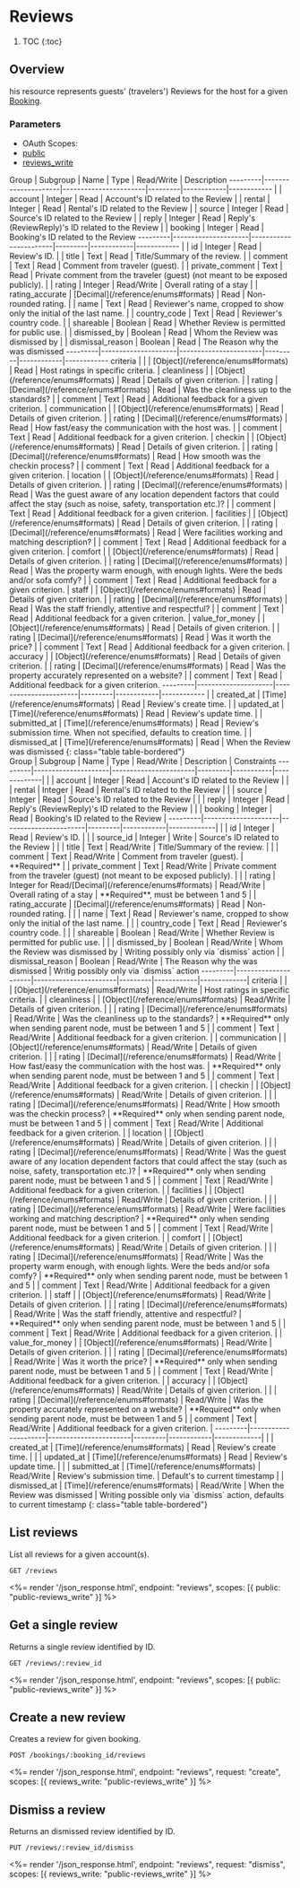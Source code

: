 # Reviews

1. TOC
{:toc}

## Overview

his resource represents guests' (travelers') Reviews for the host for a given [Booking](/reference/endpoints/bookings/).

### Parameters
<ul class="nav nav-pills" role="tablist">
  <li class="disabled"><a>OAuth Scopes:</a></li>
  <li class="active"><a href="#public" role="tab" data-toggle="pill">public</a></li>
  <li><a href="#reviews_write" role="tab" data-toggle="pill">reviews_write</a></li>
</ul>


<div class="tab-content" markdown="1">
   <div class="tab-pane active" id="public" markdown="1">
 Group    | Subgroup            | Name                  | Type    | Read/Write | Description
 ---------|---------------------|-----------------------|---------|------------|------------
          |                     | account               | Integer | Read       | Account's ID related to the Review
          |                     | rental                | Integer | Read       | Rental's ID related to the Review
          |                     | source                | Integer | Read       | Source's ID related to the Review
          |                     | reply                 | Integer | Read       | Reply's (ReviewReply)'s ID related to the Review
          |                     | booking               | Integer | Read       | Booking's ID related to the Review
 ---------|---------------------|-----------------------|---------|------------|------------
          |                     | id                    | Integer | Read       | Review's ID.
          |                     | title                 | Text    | Read | Title/Summary of the review.
          |                     | comment               | Text    | Read | Comment from traveler (guest).
          |                     | private_comment       | Text    | Read | Private comment from the traveler (guest) (not meant to be exposed publicly).
          |                     | rating                | Integer | Read/Write | Overall rating of a stay
          |                     | rating_accurate       | [Decimal](/reference/enums#formats)    | Read       | Non-rounded rating.
          |                     | name                  | Text    | Read       | Reviewer's name, cropped to show only the initial of the last name.
          |                     | country_code          | Text    | Read       | Reviewer's country code.
          |                     | shareable             | Boolean | Read | Whether Review is permitted for public use.
          |                     | dismissed_by          | Boolean | Read | Whom the Review was dismissed by
          |                     | dismissal_reason      | Boolean | Read | The Reason why the was dismissed
 ---------|---------------------|-----------------------|---------|------------|------------
 criteria |                     |                       | [Object](/reference/enums#formats)   | Read       | Host ratings in specific criteria.
          | cleanliness         |                       | [Object](/reference/enums#formats)   | Read       | Details of given criterion.
          |                     | rating                | [Decimal](/reference/enums#formats) | Read       | Was the cleanliness up to the standards?
          |                     | comment               | Text    | Read       | Additional feedback for a given criterion.
          | communication       |                       | [Object](/reference/enums#formats)   | Read       | Details of given criterion.
          |                     | rating                | [Decimal](/reference/enums#formats) | Read       | How fast/easy the communication with the host was.
          |                     | comment               | Text    | Read       | Additional feedback for a given criterion.
          | checkin             |                       | [Object](/reference/enums#formats)   | Read       | Details of given criterion.
          |                     | rating                | [Decimal](/reference/enums#formats) | Read       | How smooth was the checkin process?
          |                     | comment               | Text    | Read       | Additional feedback for a given criterion.
          | location            |                       | [Object](/reference/enums#formats)   | Read       | Details of given criterion.
          |                     | rating                | [Decimal](/reference/enums#formats) | Read       | Was the guest aware of any location dependent factors that could affect the stay (such as noise, safety, transportation etc.)?
          |                     | comment               | Text    | Read       | Additional feedback for a given criterion.
          | facilities          |                       | [Object](/reference/enums#formats)   | Read       | Details of given criterion.
          |                     | rating                | [Decimal](/reference/enums#formats) | Read       | Were facilities working and matching description?
          |                     | comment               | Text    | Read       | Additional feedback for a given criterion.
          | comfort             |                       | [Object](/reference/enums#formats)   | Read       | Details of given criterion.
          |                     | rating                | [Decimal](/reference/enums#formats) | Read       | Was the property warm enough, with enough lights. Were the beds and/or sofa comfy?
          |                     | comment               | Text    | Read       | Additional feedback for a given criterion.
          | staff               |                       | [Object](/reference/enums#formats)   | Read       | Details of given criterion.
          |                     | rating                | [Decimal](/reference/enums#formats) | Read       | Was the staff friendly, attentive and respectful?
          |                     | comment               | Text    | Read       | Additional feedback for a given criterion.
          | value_for_money     |                       | [Object](/reference/enums#formats)   | Read       | Details of given criterion.
          |                     | rating                | [Decimal](/reference/enums#formats) | Read       | Was it worth the price?
          |                     | comment               | Text    | Read       | Additional feedback for a given criterion.
          | accuracy            |                       | [Object](/reference/enums#formats)   | Read       | Details of given criterion.
          |                     | rating                | [Decimal](/reference/enums#formats) | Read       | Was the property accurately represented on a website?
          |                     | comment               | Text    | Read       | Additional feedback for a given criterion.
 ---------|---------------------|-----------------------|---------|------------|------------
          |                     | created_at            | [Time](/reference/enums#formats) | Read       | Review's create time.
          |                     | updated_at            | [Time](/reference/enums#formats) | Read       | Review's update time.
          |                     | submitted_at          | [Time](/reference/enums#formats) | Read       | Review's submission time. When not specified, defaults to creation time.
          |                     | dismissed_at          | [Time](/reference/enums#formats) | Read | When the Review was dismissed
 {: class="table table-bordered"}
   </div>
   <div class="tab-pane" id="reviews_write" markdown="1">
 Group    | Subgroup            | Name                  | Type    | Read/Write | Description | Constraints
  ---------|---------------------|-----------------------|---------|-----------|-------------|
          |                     | account               | Integer | Read       | Account's ID related to the Review |
          |                     | rental                | Integer | Read       | Rental's ID related to the Review |
          |                     | source                | Integer | Read       | Source's ID related to the Review |
          |                     | reply                 | Integer | Read       | Reply's (ReviewReply)'s ID related to the Review |
          |                     | booking               | Integer | Read       | Booking's ID related to the Review |
 ---------|---------------------|-----------------------|---------|------------|-------------|
          |                     | id                    | Integer | Read       | Review's ID. |
          |                     | source_id             | Integer | Write      | Source's ID related to the Review |
          |                     | title                 | Text    | Read/Write | Title/Summary of the review. |
          |                     | comment               | Text    | Read/Write | Comment from traveler (guest). | **Required**
          |                     | private_comment       | Text    | Read/Write | Private comment from the traveler (guest) (not meant to be exposed publicly). |
          |                     | rating                | Integer for Read/[Decimal](/reference/enums#formats)  | Read/Write | Overall rating of a stay | **Required**, must be between 1 and 5
          |                     | rating_accurate       | [Decimal](/reference/enums#formats)    | Read       | Non-rounded rating. |
          |                     | name                  | Text    | Read       | Reviewer's name, cropped to show only the initial of the last name. |
          |                     | country_code          | Text    | Read       | Reviewer's country code. |
          |                     | shareable             | Boolean | Read/Write | Whether Review is permitted for public use. |
          |                     | dismissed_by          | Boolean | Read/Write | Whom the Review was dismissed by  | Writing possibly only via `dismiss` action
          |                     | dismissal_reason      | Boolean | Read/Write | The Reason why the was dismissed | Writig possibly only via `dismiss` action
 ---------|---------------------|-----------------------|---------|------------|-------------|
 criteria |                     |                       | [Object](/reference/enums#formats)   | Read/Write | Host ratings in specific criteria. |
          | cleanliness         |                       | [Object](/reference/enums#formats)   | Read/Write | Details of given criterion. |
          |                     | rating                | [Decimal](/reference/enums#formats) | Read/Write | Was the cleanliness up to the standards? | **Required** only when sending parent node, must be between 1 and 5
          |                     | comment               | Text    | Read/Write | Additional feedback for a given criterion. |
          | communication       |                       | [Object](/reference/enums#formats)   | Read/Write | Details of given criterion. |
          |                     | rating                | [Decimal](/reference/enums#formats) | Read/Write | How fast/easy the communication with the host was. | **Required** only when sending parent node, must be between 1 and 5
          |                     | comment               | Text    | Read/Write | Additional feedback for a given criterion. |
          | checkin             |                       | [Object](/reference/enums#formats)   | Read/Write | Details of given criterion. |
          |                     | rating                | [Decimal](/reference/enums#formats) | Read/Write | How smooth was the checkin process?  | **Required** only when sending parent node, must be between 1 and 5
          |                     | comment               | Text    | Read/Write | Additional feedback for a given criterion. |
          | location            |                       | [Object](/reference/enums#formats)   | Read/Write | Details of given criterion. |
          |                     | rating                | [Decimal](/reference/enums#formats) | Read/Write | Was the guest aware of any location dependent factors that could affect the stay (such as noise, safety, transportation etc.)?  | **Required** only when sending parent node, must be between 1 and 5
          |                     | comment               | Text    | Read/Write | Additional feedback for a given criterion. |
          | facilities          |                       | [Object](/reference/enums#formats)   | Read/Write | Details of given criterion. |
          |                     | rating                | [Decimal](/reference/enums#formats) | Read/Write | Were facilities working and matching description?  | **Required** only when sending parent node, must be between 1 and 5
          |                     | comment               | Text    | Read/Write | Additional feedback for a given criterion. |
          | comfort             |                       | [Object](/reference/enums#formats)   | Read/Write | Details of given criterion. |
          |                     | rating                | [Decimal](/reference/enums#formats) | Read/Write | Was the property warm enough, with enough lights. Were the beds and/or sofa comfy? | **Required** only when sending parent node, must be between 1 and 5
          |                     | comment               | Text    | Read/Write | Additional feedback for a given criterion. |
          | staff               |                       | [Object](/reference/enums#formats)   | Read/Write | Details of given criterion. |
          |                     | rating                | [Decimal](/reference/enums#formats) | Read/Write | Was the staff friendly, attentive and respectful? | **Required** only when sending parent node, must be between 1 and 5
          |                     | comment               | Text    | Read/Write | Additional feedback for a given criterion. |
          | value_for_money     |                       | [Object](/reference/enums#formats)   | Read/Write | Details of given criterion. |
          |                     | rating                | [Decimal](/reference/enums#formats) | Read/Write | Was it worth the price?  | **Required** only when sending parent node, must be between 1 and 5
          |                     | comment               | Text    | Read/Write | Additional feedback for a given criterion. |
          | accuracy            |                       | [Object](/reference/enums#formats)   | Read/Write | Details of given criterion. |
          |                     | rating                | [Decimal](/reference/enums#formats) | Read/Write | Was the property accurately represented on a website? | **Required** only when sending parent node, must be between 1 and 5
          |                     | comment               | Text    | Read/Write | Additional feedback for a given criterion. |
 ---------|---------------------|-----------------------|---------|------------|-------------|
          |                     | created_at            | [Time](/reference/enums#formats) | Read       | Review's create time. |
          |                     | updated_at            | [Time](/reference/enums#formats) | Read       | Review's update time. |
          |                     | submitted_at          | [Time](/reference/enums#formats) | Read/Write | Review's submission time.  | Default's to current timestamp
          |                     | dismissed_at          | [Time](/reference/enums#formats) | Read/Write | When the Review was dismissed | Writing possible only via `dismiss` action, defaults to current timestamp
 {: class="table table-bordered"}
   </div>
 </div>


## List reviews

List all reviews for a given account(s).

~~~
GET /reviews
~~~

<%= render '/json_response.html', endpoint: "reviews", scopes: [{ public: "public-reviews_write" }] %>

## Get a single review

Returns a single review identified by ID.

~~~
GET /reviews/:review_id
~~~

<%= render '/json_response.html', endpoint: "reviews", scopes: [{ public: "public-reviews_write" }] %>

## Create a new review

Creates a review for given booking.

~~~
POST /bookings/:booking_id/reviews
~~~

<%= render '/json_response.html', endpoint: "reviews", request: "create",
  scopes: [{ reviews_write: "public-reviews_write" }] %>


## Dismiss a  review

Returns an dismissed review identified by ID.

~~~
PUT /reviews/:review_id/dismiss
~~~

<%= render '/json_response.html', endpoint: "reviews", request: "dismiss",
  scopes: [{ reviews_write: "public-reviews_write" }] %>
